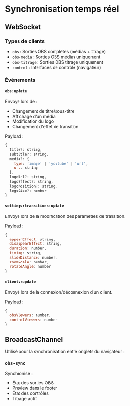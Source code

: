 # Synchronisation temps réel

## WebSocket

### Types de clients
- `obs` : Sorties OBS complètes (médias + titrage)
- `obs-media` : Sorties OBS médias uniquement
- `obs-titrage` : Sorties OBS titrage uniquement
- `control` : Interfaces de contrôle (navigateur)

### Événements

#### `obs:update`
Envoyé lors de :
- Changement de titre/sous-titre
- Affichage d'un média
- Modification du logo
- Changement d'effet de transition

Payload :
```javascript
{
  title?: string,
  subtitle?: string,
  media?: {
    type: 'image' | 'youtube' | 'url',
    url: string
  },
  logoUrl?: string,
  logoEffect?: string,
  logoPosition?: string,
  logoSize?: number
}
```

#### `settings:transitions:update`
Envoyé lors de la modification des paramètres de transition.

Payload :
```javascript
{
  appearEffect: string,
  disappearEffect: string,
  duration: number,
  timing: string,
  slideDistance: number,
  zoomScale: number,
  rotateAngle: number
}
```

#### `clients:update`
Envoyé lors de la connexion/déconnexion d'un client.

Payload :
```javascript
{
  obsViewers: number,
  controlViewers: number
}
```

## BroadcastChannel

Utilisé pour la synchronisation entre onglets du navigateur :

### `obs-sync`
Synchronise :
- État des sorties OBS
- Preview dans le footer
- État des contrôles
- Titrage actif